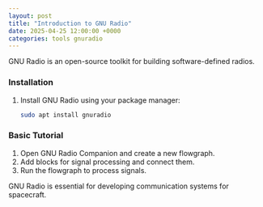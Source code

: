 ```yaml
---
layout: post
title: "Introduction to GNU Radio"
date: 2025-04-25 12:00:00 +0000
categories: tools gnuradio
---
```


GNU Radio is an open-source toolkit for building software-defined radios.

### Installation

1. Install GNU Radio using your package manager:
   ```bash
   sudo apt install gnuradio
   ```

### Basic Tutorial

1. Open GNU Radio Companion and create a new flowgraph.
2. Add blocks for signal processing and connect them.
3. Run the flowgraph to process signals.

GNU Radio is essential for developing communication systems for spacecraft.
